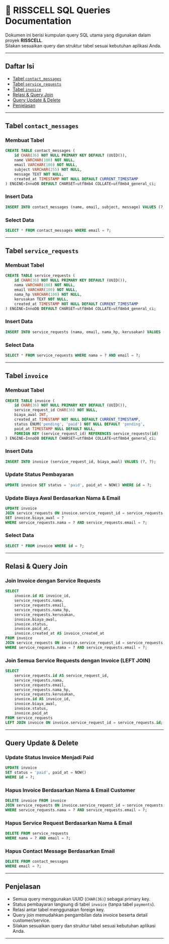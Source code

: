 # 📖 RISSCELL SQL Queries Documentation

Dokumen ini berisi kumpulan query SQL utama yang digunakan dalam proyek **RISSCELL**.  
Silakan sesuaikan query dan struktur tabel sesuai kebutuhan aplikasi Anda.

---

## Daftar Isi

- [Tabel `contact_messages`](#tabel-contact_messages)
- [Tabel `service_requests`](#tabel-service_requests)
- [Tabel `invoice`](#tabel-invoice)
- [Relasi & Query Join](#relasi--query-join)
- [Query Update & Delete](#query-update--delete)
- [Penjelasan](#penjelasan)

---

## Tabel `contact_messages`

### Membuat Tabel

```sql
CREATE TABLE contact_messages (
    id CHAR(36) NOT NULL PRIMARY KEY DEFAULT (UUID()),
    name VARCHAR(100) NOT NULL,
    email VARCHAR(100) NOT NULL,
    subject VARCHAR(255) NOT NULL,
    message TEXT NOT NULL,
    created_at TIMESTAMP NOT NULL DEFAULT CURRENT_TIMESTAMP
) ENGINE=InnoDB DEFAULT CHARSET=utf8mb4 COLLATE=utf8mb4_general_ci;
```

### Insert Data

```sql
INSERT INTO contact_messages (name, email, subject, message) VALUES (?, ?, ?, ?);
```

### Select Data

```sql
SELECT * FROM contact_messages WHERE email = ?;
```

---

## Tabel `service_requests`

### Membuat Tabel

```sql
CREATE TABLE service_requests (
    id CHAR(36) NOT NULL PRIMARY KEY DEFAULT (UUID()),
    nama VARCHAR(100) NOT NULL,
    email VARCHAR(100) NOT NULL,
    nama_hp VARCHAR(100) NOT NULL,
    kerusakan TEXT NOT NULL,
    created_at TIMESTAMP NOT NULL DEFAULT CURRENT_TIMESTAMP
) ENGINE=InnoDB DEFAULT CHARSET=utf8mb4 COLLATE=utf8mb4_general_ci;
```

### Insert Data

```sql
INSERT INTO service_requests (nama, email, nama_hp, kerusakan) VALUES (?, ?, ?, ?);
```

### Select Data

```sql
SELECT * FROM service_requests WHERE nama = ? AND email = ?;
```

---

## Tabel `invoice`

### Membuat Tabel

```sql
CREATE TABLE invoice (
    id CHAR(36) NOT NULL PRIMARY KEY DEFAULT (UUID()),
    service_request_id CHAR(36) NOT NULL,
    biaya_awal INT,
    created_at TIMESTAMP NOT NULL DEFAULT CURRENT_TIMESTAMP,
    status ENUM('pending', 'paid') NOT NULL DEFAULT 'pending',
    paid_at TIMESTAMP NULL DEFAULT NULL,
    FOREIGN KEY (service_request_id) REFERENCES service_requests(id)
) ENGINE=InnoDB DEFAULT CHARSET=utf8mb4 COLLATE=utf8mb4_general_ci;
```

### Insert Data

```sql
INSERT INTO invoice (service_request_id, biaya_awal) VALUES (?, ?);
```

### Update Status Pembayaran

```sql
UPDATE invoice SET status = 'paid', paid_at = NOW() WHERE id = ?;
```

### Update Biaya Awal Berdasarkan Nama & Email

```sql
UPDATE invoice
JOIN service_requests ON invoice.service_request_id = service_requests.id
SET invoice.biaya_awal = ?
WHERE service_requests.nama = ? AND service_requests.email = ?;
```

### Select Data

```sql
SELECT * FROM invoice WHERE id = ?;
```

---

## Relasi & Query Join

### Join Invoice dengan Service Requests

```sql
SELECT
    invoice.id AS invoice_id,
    service_requests.nama,
    service_requests.email,
    service_requests.nama_hp,
    service_requests.kerusakan,
    invoice.biaya_awal,
    invoice.status,
    invoice.paid_at,
    invoice.created_at AS invoice_created_at
FROM invoice
JOIN service_requests ON invoice.service_request_id = service_requests.id
WHERE service_requests.nama = ? AND service_requests.email = ?;
```

### Join Semua Service Requests dengan Invoice (LEFT JOIN)

```sql
SELECT
    service_requests.id AS service_request_id,
    service_requests.nama,
    service_requests.email,
    service_requests.nama_hp,
    service_requests.kerusakan,
    invoice.id AS invoice_id,
    invoice.biaya_awal,
    invoice.status,
    invoice.paid_at
FROM service_requests
LEFT JOIN invoice ON invoice.service_request_id = service_requests.id;
```

---

## Query Update & Delete

### Update Status Invoice Menjadi Paid

```sql
UPDATE invoice
SET status = 'paid', paid_at = NOW()
WHERE id = ?;
```

### Hapus Invoice Berdasarkan Nama & Email Customer

```sql
DELETE invoice FROM invoice
JOIN service_requests ON invoice.service_request_id = service_requests.id
WHERE service_requests.nama = ? AND service_requests.email = ?;
```

### Hapus Service Request Berdasarkan Nama & Email

```sql
DELETE FROM service_requests
WHERE nama = ? AND email = ?;
```

### Hapus Contact Message Berdasarkan Email

```sql
DELETE FROM contact_messages
WHERE email = ?;
```

---

## Penjelasan

- Semua query menggunakan UUID (`CHAR(36)`) sebagai primary key.
- Status pembayaran langsung di tabel `invoice` (tanpa tabel `payments`).
- Relasi antar tabel menggunakan foreign key.
- Query join memudahkan pengambilan data invoice beserta detail customer/service.
- Silakan sesuaikan query dan struktur tabel sesuai kebutuhan aplikasi Anda.

---